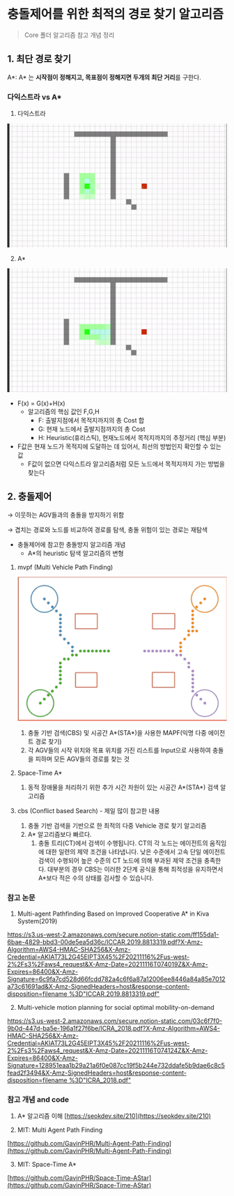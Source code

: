 # 충돌제어를 위한 최적의 경로 찾기 알고리즘
> Core 폴더 알고리즘 참고 개념 정리

## 1. 최단 경로 찾기

A*: A* 는 **시작점이 정해지고, 목표점이 정해지면 두개의 최단 거리**를 구한다.

### 다익스트라 vs A*

1. 다익스트라

![다익스트라](../docs/다익스트라.gif)

2. A*

![astar](README.assets/astar.gif)

- F(x) = G(x)+H(x)
    - 알고리즘의 핵심 값인 F,G,H
        - F: 출발지점에서 목적지까지의 총 Cost 합
        - G: 현재 노드에서 출발지점까지의 총 Cost
        - H: Heuristic(휴리스틱), 현재노드에서 목적지까지의 추정거리 (핵심 부분)
- F값은 현재 노드가 목적지에 도달하는 데 있어서, 최선의 방법인지 확인할 수 있는 값
    - F값이 없으면 다익스트라 알고리즘처럼 모든 노드에서 목적지까지 가는 방법을 찾는다

## 2. 충돌제어

→ 이웃하는 AGV들과의 충돌을 방지하기 위함

→ 겹치는 경로와 노드를 비교하여 경로를 탐색, 충돌 위험이 있는 경로는 재탐색

- 충돌제어에 참고한 충돌방지 알고리즘 개념
    - A*의 heuristic 탐색 알고리즘의 변형
1. mvpf (Multi Vehicle Path Finding)  
   
    ![mapf](README.assets/mapf.gif)
    
    1. 충돌 기반 검색(CBS) 및 시공간 A*(STA*)을 사용한 MAPF(익명 다중 에이전트 경로 찾기)
    2. 각 AGV들의 시작 위치와 목표 위치를 가진 리스트를 Input으로 사용하여 충돌을 피하며 모든 AGV들의 경로를 찾는 것
2. Space-Time A*
    1. 동적 장애물을 처리하기 위한 추가 시간 차원이 있는 시공간 A*(STA*) 검색 알고리즘
3. cbs (Conflict based Search) - 제일 많이 참고한 내용
    1. 충돌 기반 검색을 기반으로 한 최적의 다중 Vehicle 경로 찾기 알고리즘
    2. A* 알고리즘보다 빠르다.
        1. 충돌 트리(CT)에서 검색이 수행됩니다. CT의 각 노드는 에이전트의 움직임에 대한 일련의 제약 조건을 나타냅니다. 낮은 수준에서 고속 단일 에이전트 검색이 수행되어 높은 수준의 CT 노드에 의해 부과된 제약 조건을 충족한다. 대부분의 경우 CBS는 이러한 2단계 공식을 통해 최적성을 유지하면서 A*보다 적은 수의 상태를 검사할 수 있습니다.

### 참고 논문

1. Multi-agent Pathfinding Based on Improved Cooperative A* in Kiva System(2019)

[https://s3.us-west-2.amazonaws.com/secure.notion-static.com/ff155da1-6bae-4829-bbd3-00de5ea5d36c/ICCAR.2019.8813319.pdf?X-Amz-Algorithm=AWS4-HMAC-SHA256&X-Amz-Credential=AKIAT73L2G45EIPT3X45%2F20211116%2Fus-west-2%2Fs3%2Faws4_request&X-Amz-Date=20211116T074019Z&X-Amz-Expires=86400&X-Amz-Signature=6c9fa7cd528d66fcdd782a4c6f6a87a12006ee8446a84a85e7012a73c61691ad&X-Amz-SignedHeaders=host&response-content-disposition=filename %3D"ICCAR.2019.8813319.pdf"](https://s3.us-west-2.amazonaws.com/secure.notion-static.com/ff155da1-6bae-4829-bbd3-00de5ea5d36c/ICCAR.2019.8813319.pdf?X-Amz-Algorithm=AWS4-HMAC-SHA256&X-Amz-Credential=AKIAT73L2G45EIPT3X45%2F20211116%2Fus-west-2%2Fs3%2Faws4_request&X-Amz-Date=20211116T074019Z&X-Amz-Expires=86400&X-Amz-Signature=6c9fa7cd528d66fcdd782a4c6f6a87a12006ee8446a84a85e7012a73c61691ad&X-Amz-SignedHeaders=host&response-content-disposition=filename%20%3D%22ICCAR.2019.8813319.pdf%22)

2. Multi-vehicle motion planning for social optimal mobility-on-demand

[https://s3.us-west-2.amazonaws.com/secure.notion-static.com/03c6f7f0-9b0d-447d-ba5e-196a1f27f6be/ICRA_2018.pdf?X-Amz-Algorithm=AWS4-HMAC-SHA256&X-Amz-Credential=AKIAT73L2G45EIPT3X45%2F20211116%2Fus-west-2%2Fs3%2Faws4_request&X-Amz-Date=20211116T074124Z&X-Amz-Expires=86400&X-Amz-Signature=128951eaa1b29a21a6f0e087cc19f5b244e732ddafe5b9dae6c8c5fead2f3494&X-Amz-SignedHeaders=host&response-content-disposition=filename %3D"ICRA_2018.pdf"](https://s3.us-west-2.amazonaws.com/secure.notion-static.com/03c6f7f0-9b0d-447d-ba5e-196a1f27f6be/ICRA_2018.pdf?X-Amz-Algorithm=AWS4-HMAC-SHA256&X-Amz-Credential=AKIAT73L2G45EIPT3X45%2F20211116%2Fus-west-2%2Fs3%2Faws4_request&X-Amz-Date=20211116T074124Z&X-Amz-Expires=86400&X-Amz-Signature=128951eaa1b29a21a6f0e087cc19f5b244e732ddafe5b9dae6c8c5fead2f3494&X-Amz-SignedHeaders=host&response-content-disposition=filename%20%3D%22ICRA_2018.pdf%22)

### 참고 개념 and code

1. A* 알고리즘 이해
[https://seokdev.site/210](https://seokdev.site/210)

2. MIT: Multi Agent Path Finding 

[https://github.com/GavinPHR/Multi-Agent-Path-Finding](https://github.com/GavinPHR/Multi-Agent-Path-Finding)

3. MIT: Space-Time A*

[https://github.com/GavinPHR/Space-Time-AStar](https://github.com/GavinPHR/Space-Time-AStar)